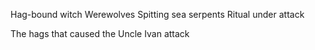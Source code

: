 Hag-bound witch
Werewolves
Spitting sea serpents
Ritual under attack

The hags that caused the Uncle Ivan attack
